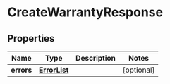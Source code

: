# CreateWarrantyResponse

## Properties
Name | Type | Description | Notes
------------ | ------------- | ------------- | -------------
**errors** | [**ErrorList**](ErrorList.md) |  |  [optional]
